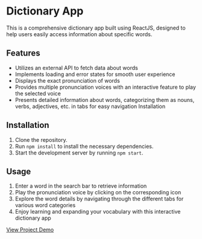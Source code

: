 # Dictionary App
This is a comprehensive dictionary app built using ReactJS, designed to help users easily access information about specific words.

## Features
- Utilizes an external API to fetch data about words
- Implements loading and error states for smooth user experience
- Displays the exact pronunciation of words
- Provides multiple pronunciation voices with an interactive feature to play the selected voice
- Presents detailed information about words, categorizing them as nouns, verbs, adjectives, etc. in tabs for easy navigation
Installation

## Installation
1. Clone the repository.
2. Run `npm install` to install the necessary dependencies.
3. Start the development server by running `npm start`.

## Usage
1. Enter a word in the search bar to retrieve information
2. Play the pronunciation voice by clicking on the corresponding icon
3. Explore the word details by navigating through the different tabs for various word categories
4. Enjoy learning and expanding your vocabulary with this interactive dictionary app 

[View Project Demo](https://mahdi-mey.github.io/Dictionary/)
